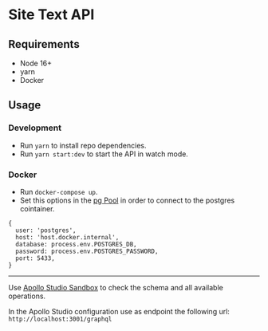 # Site Text API

## Requirements

- Node 16+
- yarn
- Docker

## Usage

### Development

- Run `yarn` to install repo dependencies.
- Run `yarn start:dev` to start the API in watch mode.

### Docker

- Run `docker-compose up`.
- Set this options in the [pg Pool](https://github.com/etenlab/site-text-api/blob/main/src/core/postgres.service.ts#L11) in order to connect to the postgres cointainer.

```
{
  user: 'postgres',
  host: 'host.docker.internal',
  database: process.env.POSTGRES_DB,
  password: process.env.POSTGRES_PASSWORD,
  port: 5433,
}
```

---

Use [Apollo Studio Sandbox](https://studio.apollographql.com/sandbox/explorer) to check the schema and all available operations.

In the Apollo Studio configuration use as endpoint the following url: `http://localhost:3001/graphql`
